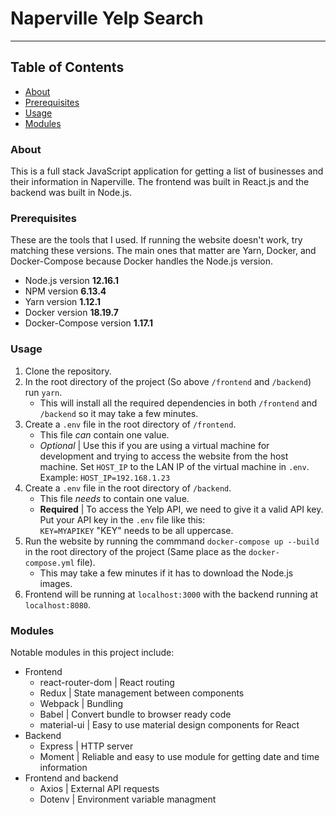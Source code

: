 # Naperville Yelp Search

<hr/>

## Table of Contents
- [About](#About)
- [Prerequisites](#Prerequisites)
- [Usage](#Usage)
- [Modules](#Modules)

### About
This is a full stack JavaScript application for getting a list of businesses and their information in Naperville. The frontend was built in React.js and the backend was built in Node.js.
### Prerequisites
These are the tools that I used. If running the website doesn't work, try matching these versions. The main ones that matter are Yarn, Docker, and Docker-Compose because Docker handles the Node.js version.
 - Node.js version <strong>12.16.1</strong>
 - NPM version <strong>6.13.4</strong>
 - Yarn version <strong>1.12.1</strong>
 - Docker version <strong>18.19.7</strong>
 - Docker-Compose version <strong>1.17.1</strong> 
### Usage
1. Clone the repository.
2. In the root directory of the project (So above `/frontend` and `/backend`) run `yarn`.
    - This will install all the required dependencies in both `/frontend` and `/backend` so it may take a few minutes.
3. Create a `.env` file in the root directory of `/frontend`.
    - This file <i>can</i> contain one value.
    - <i>Optional</i> | Use this if you are using a virtual machine for development and trying to access the website from the host machine. Set `HOST_IP` to the LAN IP of the virtual machine in `.env`.
      Example: `HOST_IP=192.168.1.23`
4. Create a `.env` file in the root directory of `/backend`.
    - This file <i>needs</i> to contain one value.
    - <strong>Required</strong> | To access the Yelp API, we need to give it a valid API key. Put your API key in the `.env` file like this:<br>
      `KEY=MYAPIKEY`
      "KEY" needs to be all uppercase.
5. Run the website by running the commmand `docker-compose up --build` in the root directory of the project (Same place as the `docker-compose.yml` file).
    - This may take a few minutes if it has to download the Node.js images.
6. Frontend will be running at `localhost:3000` with the backend running at `localhost:8080`.
### Modules
Notable modules in this project include: <br>
- Frontend
  - react-router-dom | React routing
  - Redux | State management between components
  - Webpack | Bundling
  - Babel | Convert bundle to browser ready code
  - material-ui | Easy to use material design components for React
- Backend
  - Express | HTTP server
  - Moment | Reliable and easy to use module for getting date and time information
- Frontend and backend
  - Axios | External API requests
  - Dotenv | Environment variable managment
